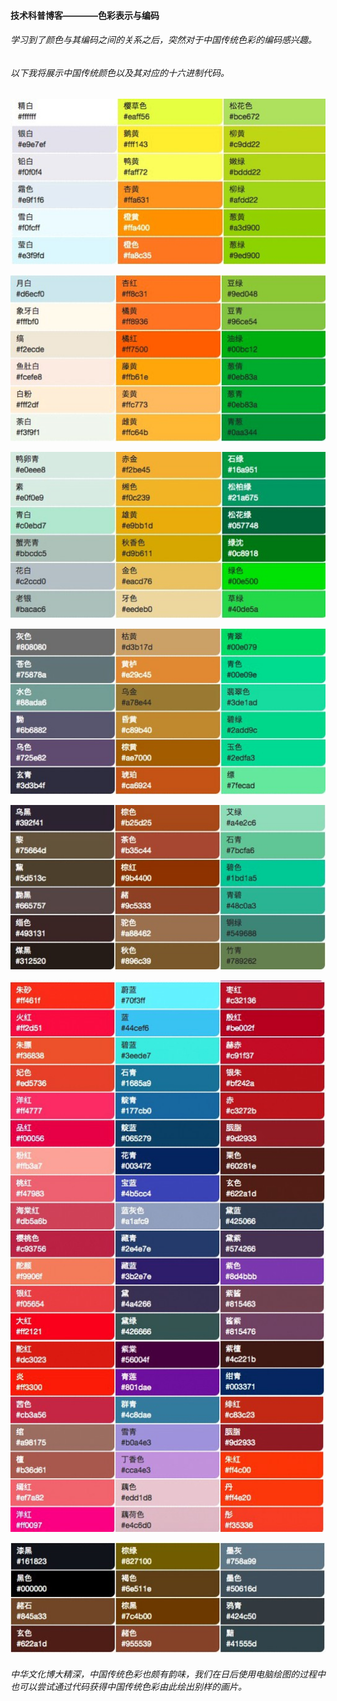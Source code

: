 #### 技术科普博客————色彩表示与编码    

###### 学习到了颜色与其编码之间的关系之后，突然对于中国传统色彩的编码感兴趣。   

###### 以下我将展示中国传统颜色以及其对应的十六进制代码。   

![](images/yanse1.jpg)

![](images/yanse2.jpg)

![](images/yanse3.jpg)

![](images/yanse4.jpg)

![](images/yanse5.jpg)

![](images/yanse6.jpg)

![](images/yanse7.jpg)

###### 中华文化博大精深，中国传统色彩也颇有韵味，我们在日后使用电脑绘图的过程中也可以尝试通过代码获得中国传统色彩由此绘出别样的画片。
